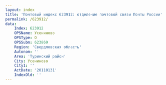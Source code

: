 ```yaml
---
layout: index
title: 'Почтовый индекс 623912: отделение почтовой связи Почты России'
permalink: /623912/
data:
    Index: 623912
    OPSName: Усениново
    OPSType: О
    OPSSubm: 623869
    Region: 'Свердловская область'
    Autonom: ''
    Area: 'Туринский район'
    City: Усениново
    City1: ''
    ActDate: '20110131'
    IndexOld: ''
---
```

